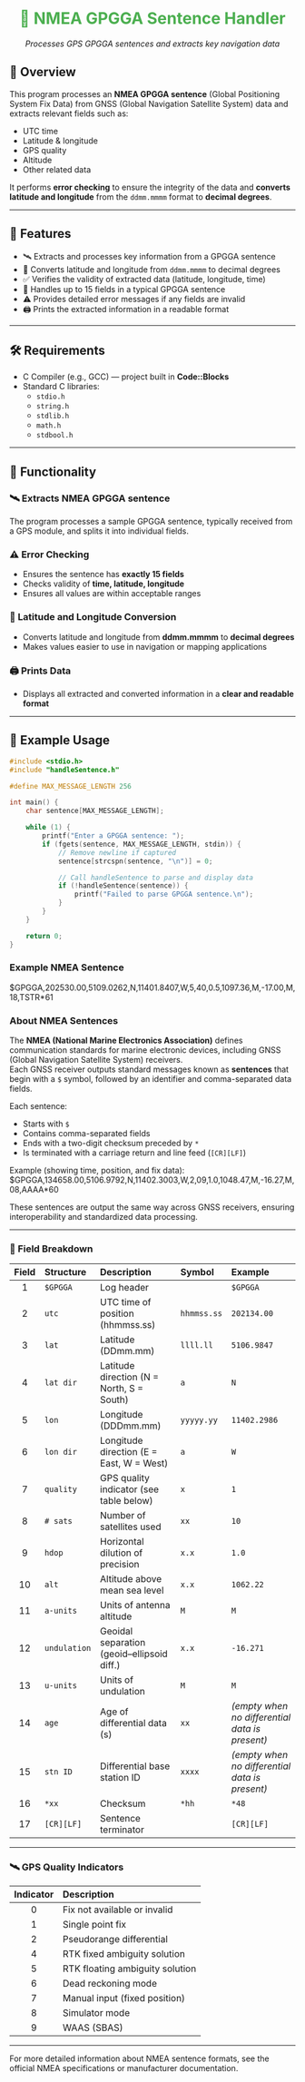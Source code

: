 <h1 align="center" style="color:#4CAF50;">
 📡 NMEA GPGGA Sentence Handler
</h1>

<p align="center">
  <em>Processes GPS GPGGA sentences and extracts key navigation data</em>
</p>

## 🌟 Overview

This program processes an **NMEA GPGGA sentence** (Global Positioning System Fix Data) from GNSS (Global Navigation Satellite System) data and extracts relevant fields such as:

- UTC time  
- Latitude & longitude  
- GPS quality  
- Altitude  
- Other related data  

It performs **error checking** to ensure the integrity of the data and **converts latitude and longitude** from the `ddmm.mmmm` format to **decimal degrees**.

---

## 🔧 Features

- 🛰️ Extracts and processes key information from a GPGGA sentence  
- 📐 Converts latitude and longitude from `ddmm.mmmm` to decimal degrees  
- ✅ Verifies the validity of extracted data (latitude, longitude, time)  
- 🔢 Handles up to 15 fields in a typical GPGGA sentence  
- ⚠️ Provides detailed error messages if any fields are invalid  
- 🖨️ Prints the extracted information in a readable format  

---

## 🛠️ Requirements

- C Compiler (e.g., GCC) — project built in **Code::Blocks**  
- Standard C libraries:  
  - `stdio.h`  
  - `string.h`  
  - `stdlib.h`  
  - `math.h`  
  - `stdbool.h`  

---

## 🧠 Functionality

### 🛰️ Extracts NMEA GPGGA sentence
The program processes a sample GPGGA sentence, typically received from a GPS module, and splits it into individual fields.

### ⚠️ Error Checking
- Ensures the sentence has **exactly 15 fields**  
- Checks validity of **time, latitude, longitude**  
- Ensures all values are within acceptable ranges  

### 📐 Latitude and Longitude Conversion
- Converts latitude and longitude from **ddmm.mmmm** to **decimal degrees**  
- Makes values easier to use in navigation or mapping applications  

### 🖨️ Prints Data
- Displays all extracted and converted information in a **clear and readable format**  

---

## 🧪 Example Usage

```c
#include <stdio.h>
#include "handleSentence.h"

#define MAX_MESSAGE_LENGTH 256

int main() {
    char sentence[MAX_MESSAGE_LENGTH];

    while (1) {
        printf("Enter a GPGGA sentence: ");
        if (fgets(sentence, MAX_MESSAGE_LENGTH, stdin)) {
            // Remove newline if captured
            sentence[strcspn(sentence, "\n")] = 0;

            // Call handleSentence to parse and display data
            if (!handleSentence(sentence)) {
                printf("Failed to parse GPGGA sentence.\n");
            }
        }
    }

    return 0;
}
``` 
### Example NMEA Sentence

$GPGGA,202530.00,5109.0262,N,11401.8407,W,5,40,0.5,1097.36,M,-17.00,M,18,TSTR*61


### About NMEA Sentences
The **NMEA (National Marine Electronics Association)** defines communication standards for marine electronic devices, including GNSS (Global Navigation Satellite System) receivers.  
Each GNSS receiver outputs standard messages known as **sentences** that begin with a `$` symbol, followed by an identifier and comma-separated data fields.

Each sentence:
- Starts with `$`  
- Contains comma-separated fields  
- Ends with a two-digit checksum preceded by `*`  
- Is terminated with a carriage return and line feed (`[CR][LF]`)

Example (showing time, position, and fix data):
$GPGGA,134658.00,5106.9792,N,11402.3003,W,2,09,1.0,1048.47,M,-16.27,M,08,AAAA*60

These sentences are output the same way across GNSS receivers, ensuring interoperability and standardized data processing.

---

### 🧾 Field Breakdown

| **Field** | **Structure** | **Description** | **Symbol** | **Example** |
|:------------:|:--------------|:----------------|:-----------|:------------|
| 1 | `$GPGGA` | Log header |  | `$GPGGA` |
| 2 | `utc` | UTC time of position (hhmmss.ss) | `hhmmss.ss` | `202134.00` |
| 3 | `lat` | Latitude (DDmm.mm) | `llll.ll` | `5106.9847` |
| 4 | `lat dir` | Latitude direction (N = North, S = South) | `a` | `N` |
| 5 | `lon` | Longitude (DDDmm.mm) | `yyyyy.yy` | `11402.2986` |
| 6 | `lon dir` | Longitude direction (E = East, W = West) | `a` | `W` |
| 7 | `quality` | GPS quality indicator (see table below) | `x` | `1` |
| 8 | `# sats` | Number of satellites used | `xx` | `10` |
| 9 | `hdop` | Horizontal dilution of precision | `x.x` | `1.0` |
| 10 | `alt` | Altitude above mean sea level | `x.x` | `1062.22` |
| 11 | `a-units` | Units of antenna altitude | `M` | `M` |
| 12 | `undulation` | Geoidal separation (geoid–ellipsoid diff.) | `x.x` | `-16.271` |
| 13 | `u-units` | Units of undulation | `M` | `M` |
| 14 | `age` | Age of differential data (s) | `xx` | *(empty when no differential data is present)* |
| 15 | `stn ID` | Differential base station ID | `xxxx` | *(empty when no differential data is present)* |
| 16 | `*xx` | Checksum | `*hh` | `*48` |
| 17 | `[CR][LF]` | Sentence terminator |  | `[CR][LF]` |

---

### 🛰️ GPS Quality Indicators

| **Indicator** | **Description** |
|:--------------:|:----------------|
| 0 | Fix not available or invalid |
| 1 | Single point fix |
| 2 | Pseudorange differential |
| 4 | RTK fixed ambiguity solution |
| 5 | RTK floating ambiguity solution |
| 6 | Dead reckoning mode |
| 7 | Manual input (fixed position) |
| 8 | Simulator mode |
| 9 | WAAS (SBAS) |

---

For more detailed information about NMEA sentence formats, see the official NMEA specifications or manufacturer documentation.
